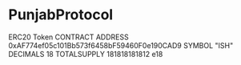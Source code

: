 # PunjabProtocol
ERC20 Token
CONTRACT ADDRESS 0xAF774ef05c101Bb573f6458bF59460F0e190CAD9
SYMBOL "ISH"
DECIMALS 18
TOTALSUPPLY 181818181812 e18
